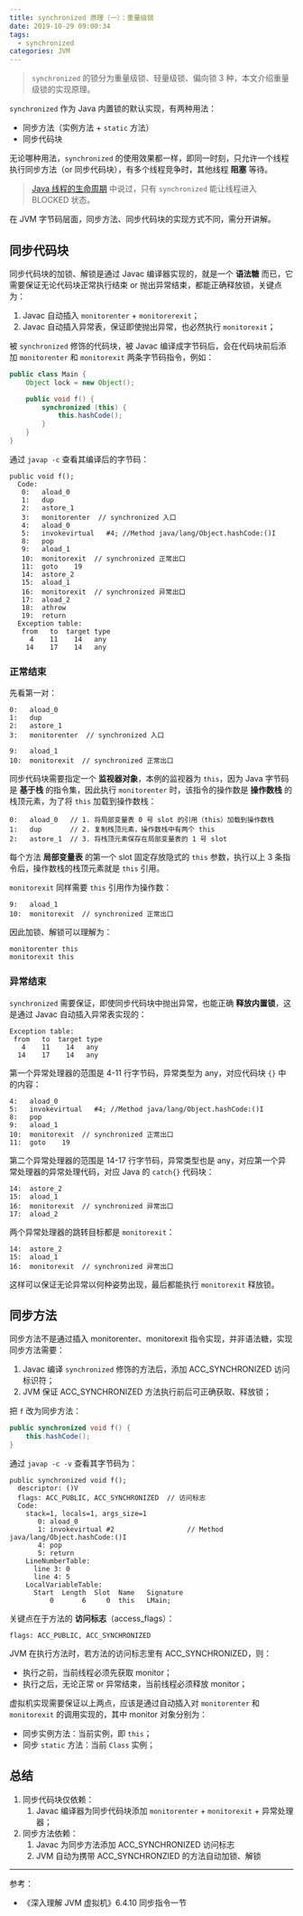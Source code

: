```yaml
---
title: synchronized 原理（一）：重量级锁
date: 2019-10-29 09:00:34
tags:
  - synchronized
categories: JVM
---
```


>`synchronized` 的锁分为重量级锁、轻量级锁、偏向锁 3 种，本文介绍重量级锁的实现原理。

`synchronized` 作为 Java 内置锁的默认实现，有两种用法：

* 同步方法（实例方法 + `static` 方法）
* 同步代码块

无论哪种用法，`synchronized` 的使用效果都一样，即同一时刻，只允许一个线程执行同步方法（or 同步代码块），有多个线程竞争时，其他线程 **阻塞** 等待。

>[Java 线程的生命周期](http://songkun.me/2019/10/20/2019-10-20-java-jvm-5-thread-states/) 中说过，只有 `synchronized` 能让线程进入 BLOCKED 状态。

<!-- more -->

在 JVM 字节码层面，同步方法、同步代码块的实现方式不同，需分开讲解。

## 同步代码块

同步代码块的加锁、解锁是通过 Javac 编译器实现的，就是一个 **语法糖** 而已，它需要保证无论代码块正常执行结束 or 抛出异常结束，都能正确释放锁，关键点为：

1. Javac 自动插入 `monitorenter` + `monitorerexit`；
2. Javac 自动插入异常表，保证即使抛出异常，也必然执行 `monitorexit`；

被 `synchronized` 修饰的代码块，被 Javac 编译成字节码后，会在代码块前后添加 `monitorenter` 和 `monitorexit` 两条字节码指令，例如：

```Java
public class Main {
    Object lock = new Object();

    public void f() {
        synchronized (this) {
            this.hashCode();
        }
    }
}
```

通过 `javap -c` 查看其编译后的字节码：

```
public void f();
  Code:
   0:   aload_0
   1:   dup
   2:   astore_1
   3:   monitorenter  // synchronized 入口
   4:   aload_0
   5:   invokevirtual   #4; //Method java/lang/Object.hashCode:()I
   8:   pop
   9:   aload_1
   10:  monitorexit  // synchronized 正常出口
   11:  goto    19
   14:  astore_2
   15:  aload_1
   16:  monitorexit  // synchronized 异常出口
   17:  aload_2
   18:  athrow
   19:  return
  Exception table:
   from   to  target type
     4    11    14   any
    14    17    14   any
```

### 正常结束

先看第一对：

```
0:   aload_0
1:   dup
2:   astore_1
3:   monitorenter  // synchronized 入口

9:   aload_1
10:  monitorexit  // synchronized 正常出口
```

同步代码块需要指定一个 **监视器对象**，本例的监视器为 `this`，因为 Java 字节码是 **基于栈** 的指令集，因此执行 `monitorenter` 时，该指令的操作数是 **操作数栈** 的栈顶元素，为了将 `this` 加载到操作数栈：

```
0:   aload_0   // 1. 将局部变量表 0 号 slot 的引用（this）加载到操作数栈
1:   dup       // 2. 复制栈顶元素，操作数栈中有两个 this
2:   astore_1  // 3. 将栈顶元素保存在局部变量表的 1 号 slot
```

每个方法 **局部变量表** 的第一个 slot 固定存放隐式的 `this` 参数，执行以上 3 条指令后，操作数栈的栈顶元素就是 `this` 引用。

`monitorexit` 同样需要 `this` 引用作为操作数：

```
9:   aload_1
10:  monitorexit  // synchronized 正常出口
```

因此加锁、解锁可以理解为：

```
monitorenter this
monitorexit this
```

### 异常结束

`synchronized` 需要保证，即使同步代码块中抛出异常，也能正确 **释放内置锁**，这是通过 Javac 自动插入异常表实现的：

```
Exception table:
 from   to  target type
   4    11    14   any
  14    17    14   any
```

第一个异常处理器的范围是 4-11 行字节码，异常类型为 any，对应代码块 `{}` 中的内容：

```
4:   aload_0
5:   invokevirtual   #4; //Method java/lang/Object.hashCode:()I
8:   pop
9:   aload_1
10:  monitorexit  // synchronized 正常出口
11:  goto    19
```

第二个异常处理器的范围是 14-17 行字节码，异常类型也是 any，对应第一个异常处理器的异常处理代码，对应 Java 的 `catch{}` 代码块：

```
14:  astore_2
15:  aload_1
16:  monitorexit  // synchronized 异常出口
17:  aload_2
```

两个异常处理器的跳转目标都是 `monitorexit`：

```
14:  astore_2
15:  aload_1
16:  monitorexit  // synchronized 异常出口
```

这样可以保证无论异常以何种姿势出现，最后都能执行 `monitorexit` 释放锁。

## 同步方法

同步方法不是通过插入 monitorenter、monitorexit 指令实现，并非语法糖，实现同步方法需要：

1. Javac 编译 `synchronized` 修饰的方法后，添加 ACC_SYNCHRONIZED 访问标识符；
2. JVM 保证 ACC_SYNCHRONIZED 方法执行前后可正确获取、释放锁；

把 `f` 改为同步方法：

```Java
public synchronized void f() {
    this.hashCode();
}
```

通过 `javap -c -v` 查看其字节码为：

```
public synchronized void f();
  descriptor: ()V
  flags: ACC_PUBLIC, ACC_SYNCHRONIZED  // 访问标志
  Code:
    stack=1, locals=1, args_size=1
       0: aload_0
       1: invokevirtual #2                  // Method java/lang/Object.hashCode:()I
       4: pop
       5: return
    LineNumberTable:
      line 3: 0
      line 4: 5
    LocalVariableTable:
      Start  Length  Slot  Name   Signature
          0       6     0  this   LMain;
```

关键点在于方法的 **访问标志**（access_flags）：

```
flags: ACC_PUBLIC, ACC_SYNCHRONIZED
```

JVM 在执行方法时，若方法的访问标志里有 ACC_SYNCHRONIZED，则：

* 执行之前，当前线程必须先获取 monitor；
* 执行之后，无论正常 or 异常结束，当前线程必须释放 monitor；

虚拟机实现需要保证以上两点，应该是通过自动插入对 `monitorenter` 和 `monitorexit` 的调用实现的，其中 monitor 对象分别为：

* 同步实例方法：当前实例，即 `this`；
* 同步 `static` 方法：当前 `Class` 实例；

## 总结

1. 同步代码块仅依赖：
   1.  Javac 编译器为同步代码块添加 `monitorenter` + `monitorexit` + 异常处理器；
2. 同步方法依赖：
   1. Javac 为同步方法添加 ACC_SYNCHRONIZED 访问标志
   2. JVM 自动为携带 ACC_SYNCHRONZIED 的方法自动加锁、解锁

---

参考：

* 《深入理解 JVM 虚拟机》6.4.10 同步指令一节
